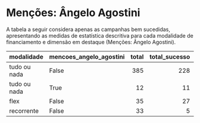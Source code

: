 # Menções: Ângelo Agostini

A tabela a seguir considera apenas as campanhas bem sucedidas, apresentando as medidas
de estatística descritiva para cada modalidade de financiamento e dimensão em destaque
(Menções: Ângelo Agostini).

| modalidade   | mencoes_angelo_agostini   |   total |   total_sucesso |   particip |   taxa_sucesso |   valor_sucesso |   media_sucesso |   std_sucesso |   min_sucesso |   max_sucesso |
|:-------------|:--------------------------|--------:|----------------:|-----------:|---------------:|----------------:|----------------:|--------------:|--------------:|--------------:|
| tudo ou nada | False                     |     385 |             228 |       97,0 |           59,2 |      4.444.871,24 |        19.495,05 |      15.142,32 |        413,39 |      90.252,06 |
| tudo ou nada | True                      |      12 |              11 |        3,0 |           91,7 |       202.771,23 |        18.433,75 |       8.942,83 |       5.427,89 |      32.356,10 |
| flex         | False                     |      35 |              27 |      100,0 |           77,1 |       199.905,62 |         7.403,91 |      15.926,00 |         25,11 |      79.806,29 |
| recorrente   | False                     |      33 |               5 |      100,0 |           15,2 |          301,40 |           60,28 |         60,43 |          5,06 |        160,00 |
